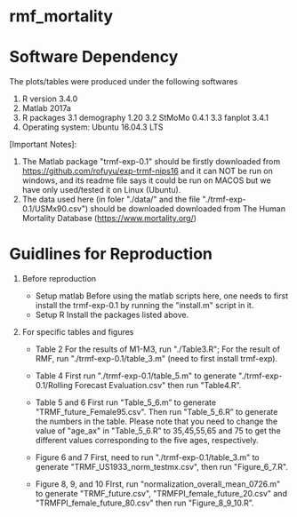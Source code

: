 # rmf_mortality

Software Dependency
===================
The plots/tables were produced under the following softwares
1. R version 3.4.0
2. Matlab 2017a
3. R packages
   3.1  demography 1.20
   3.2  StMoMo 0.4.1
   3.3  fanplot 3.4.1
4. Operating system: Ubuntu 16.04.3 LTS

[Important Notes]:
1. The Matlab package "trmf-exp-0.1" should be firstly downloaded from https://github.com/rofuyu/exp-trmf-nips16 and it can NOT be run on windows,
   and its readme file says it could be run on MACOS but we have only used/tested it on Linux (Ubuntu).
2. The data used here (in foler "./data/" and the file "./trmf-exp-0.1/USMx90.csv") should be downloaded downloaded from The Human Mortality Database (https://www.mortality.org/)

Guidlines for Reproduction
=========================
1. Before reproduction
   - Setup matlab
     Before using the matlab scripts here, one needs to first install the trmf-exp-0.1 by running the "install.m" script in it.
   - Setup R
     Install the packages listed above.

2. For specific tables and figures
    - Table 2
      For the results of M1-M3, run "./Table3.R"; For the result of RMF, run "./trmf-exp-0.1/table_3.m" (need to first install trmf-exp).
    
    - Table 4
      First run "./trmf-exp-0.1/table_5.m" to generate "./trmf-exp-0.1/Rolling Forecast Evaluation.csv" then run "Table4.R”.

    - Table 5 and 6
      First run "Table_5_6.m” to generate "TRMF_future_Female95.csv". Then run "Table_5_6.R” to generate the numbers in the table. Please note that you need to change the value of "age_ax" in "Table_5_6.R”
      to 35,45,55,65 and 75 to get the different values corresponding to the five ages, respectively.
    
    - Figure 6 and 7
      First, need to run "./trmf-exp-0.1/table_3.m" to generate "TRMF_US1933_norm_testmx.csv", then run "Figure_6_7.R".

      
    - Figure 8, 9, and 10
      FIrst, run "normalization_overall_mean_0726.m" to generate "TRMF_future.csv", "TRMFPI_female_future_20.csv" and "TRMFPI_female_future_80.csv" then run "Figure_8_9_10.R”.
